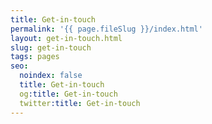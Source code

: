 ```yaml
---
title: Get-in-touch
permalink: '{{ page.fileSlug }}/index.html'
layout: get-in-touch.html
slug: get-in-touch
tags: pages
seo:
  noindex: false
  title: Get-in-touch
  og:title: Get-in-touch
  twitter:title: Get-in-touch
---
```



